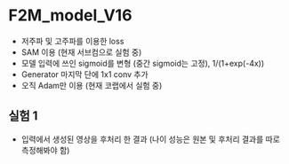 # F2M_model_V16
* 저주파 및 고주파를 이용한 loss
* SAM 이용 (현재 서브컴으로 실험 중)
* 모델 입력에 쓰인 sigmoid를 변형 (중간 sigmoid는 고정), 1/(1+exp(-4x))
* Generator 마지막 단에 1x1 conv 추가
* 오직 Adam만 이용 (현재 코랩에서 실험 중)

## 실험 1
* 입력에서 생성된 영상을 후처리 한 결과 (나이 성능은 원본 및 후처리 결과를 따로 측정해봐야 함)

